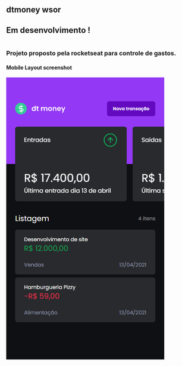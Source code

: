 ## dtmoney wsor
## Em desenvolvimento !

#

### Projeto proposto pela rocketseat para controle de gastos.

#### Mobile Layout screenshot

![Layout Mobile](./.github/images/mobile%20layout.png)